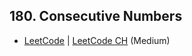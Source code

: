 ## 180. Consecutive Numbers

-  [LeetCode](https://leetcode.com/problems/consecutive-numbers/) | [LeetCode CH](https://leetcode.cn/problems/consecutive-numbers/) (Medium)
